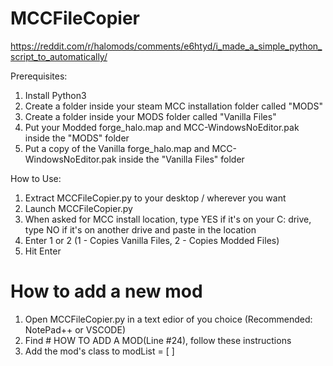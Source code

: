 # MCCFileCopier

https://reddit.com/r/halomods/comments/e6htyd/i_made_a_simple_python_script_to_automatically/


Prerequisites:

1. Install Python3
2. Create a folder inside your steam MCC installation folder called "MODS" 
3. Create a folder inside your MODS folder called "Vanilla Files"
4. Put your Modded forge_halo.map and MCC-WindowsNoEditor.pak inside the "MODS" folder
5. Put a copy of the Vanilla forge_halo.map and MCC-WindowsNoEditor.pak inside the "Vanilla Files" folder

How to Use:

1. Extract MCCFileCopier.py to your desktop / wherever you want
2. Launch MCCFileCopier.py
3. When asked for MCC install location, type YES if it's on your C: drive, type NO if it's on another drive and paste in the location
3. Enter 1 or 2 (1 - Copies Vanilla Files, 2 - Copies Modded Files)
4. Hit Enter

# How to add a new mod

1. Open MCCFileCopier.py in a text edior of you choice (Recommended: NotePad++ or VSCODE)
2. Find # HOW TO ADD A MOD(Line #24), follow these instructions
3. Add the mod's class to modList = [ ]
